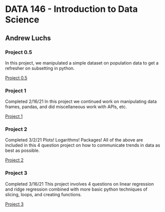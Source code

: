 # DATA 146 - Introduction to Data Science
## Andrew Luchs

### Project 0.5
In this project, we manipulated a simple dataset on population data to get a refresher on subsetting in python.

[Project 0.5](Project_0.5.md)


### Project 1
Completed 2/16/21
In this project we continued work on manipulating data frames, pandas, and did miscellaneous work with APIs, etc.

[Project 1](Project_1.md)


### Project 2
Completed 3/2/21
Plots! Logarithms! Packages! All of the above are included in this 4 question project on how to communicate trends in data as best as possible.

[Project 2](Project_2.md)

### Project 3
Completed 3/16/21 
This project involves 4 questions on linear regression and ridge regression combined with more basic python techniques of slicing, loops, and creating functions.

[Project 3](Project_3.md)
